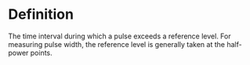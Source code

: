 # Definition

The time interval during which a pulse exceeds a reference level. For
measuring pulse width, the reference level is generally taken at the
half-power points.
